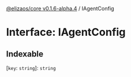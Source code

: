 [@elizaos/core v0.1.6-alpha.4](../index.md) / IAgentConfig

# Interface: IAgentConfig

## Indexable

\[`key`: `string`\]: `string`
